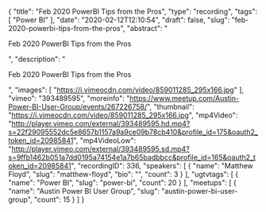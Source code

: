 {
  "title": "Feb 2020 PowerBI Tips from the Pros",
  "type": "recording",
  "tags": [
    "Power BI"
  ],
  "date": "2020-02-12T12:10:54",
  "draft": false,
  "slug": "feb-2020-powerbi-tips-from-the-pros",
  "abstract": "<p>Feb 2020 PowerBI Tips from the Pros</p>",
  "description": "<p>Feb 2020 PowerBI Tips from the Pros</p>",
  "images": [
    "https://i.vimeocdn.com/video/859011285_295x166.jpg"
  ],
  "vimeo": "393489595",
  "moreinfo": "https://www.meetup.com/Austin-Power-BI-User-Group/events/267226758/",
  "thumbnail": "https://i.vimeocdn.com/video/859011285_295x166.jpg",
  "mp4Video": "http://player.vimeo.com/external/393489595.hd.mp4?s=22f29095552dc5e8657b1157a9a9ce09b78cb410&profile_id=175&oauth2_token_id=20985841",
  "mp4VideoLow": "http://player.vimeo.com/external/393489595.sd.mp4?s=9ffb1462b051a7dd0195a74154e1a7b65badbbcc&profile_id=165&oauth2_token_id=20985841",
  "recordingID": 336,
  "speakers": [
    {
      "name": "Matthew Floyd",
      "slug": "matthew-floyd",
      "bio": "",
      "count": 3
    }
  ],
  "ugtvtags": [
    {
      "name": "Power BI",
      "slug": "power-bi",
      "count": 20
    }
  ],
  "meetups": [
    {
      "name": "Austin Power BI User Group",
      "slug": "austin-power-bi-user-group",
      "count": 15
    }
  ]
}